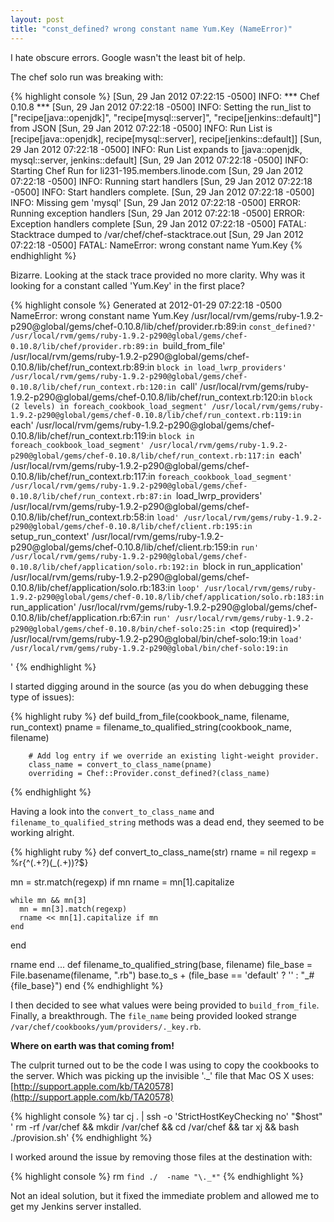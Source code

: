 ```yaml
---
layout: post
title: "const_defined? wrong constant name Yum.Key (NameError)"
---
```

I hate obscure errors. Google wasn't the least bit of help.
<!--more-->
The chef solo run was breaking with:

{% highlight console %}
[Sun, 29 Jan 2012 07:22:15 -0500] INFO: *** Chef 0.10.8 ***
[Sun, 29 Jan 2012 07:22:18 -0500] INFO: Setting the run_list to ["recipe[java::openjdk]", "recipe[mysql::server]", "recipe[jenkins::default]"] from JSON
[Sun, 29 Jan 2012 07:22:18 -0500] INFO: Run List is [recipe[java::openjdk], recipe[mysql::server], recipe[jenkins::default]]
[Sun, 29 Jan 2012 07:22:18 -0500] INFO: Run List expands to [java::openjdk, mysql::server, jenkins::default]
[Sun, 29 Jan 2012 07:22:18 -0500] INFO: Starting Chef Run for li231-195.members.linode.com
[Sun, 29 Jan 2012 07:22:18 -0500] INFO: Running start handlers
[Sun, 29 Jan 2012 07:22:18 -0500] INFO: Start handlers complete.
[Sun, 29 Jan 2012 07:22:18 -0500] INFO: Missing gem 'mysql'
[Sun, 29 Jan 2012 07:22:18 -0500] ERROR: Running exception handlers
[Sun, 29 Jan 2012 07:22:18 -0500] ERROR: Exception handlers complete
[Sun, 29 Jan 2012 07:22:18 -0500] FATAL: Stacktrace dumped to /var/chef/chef-stacktrace.out
[Sun, 29 Jan 2012 07:22:18 -0500] FATAL: NameError: wrong constant name Yum.Key
{% endhighlight %}

Bizarre. Looking at the stack trace provided no more clarity. Why was it looking for a constant called 'Yum.Key' in the first place?

{% highlight console %}
Generated at 2012-01-29 07:22:18 -0500
NameError: wrong constant name Yum.Key
/usr/local/rvm/gems/ruby-1.9.2-p290@global/gems/chef-0.10.8/lib/chef/provider.rb:89:in `const_defined?'
/usr/local/rvm/gems/ruby-1.9.2-p290@global/gems/chef-0.10.8/lib/chef/provider.rb:89:in `build_from_file'
/usr/local/rvm/gems/ruby-1.9.2-p290@global/gems/chef-0.10.8/lib/chef/run_context.rb:89:in `block in load_lwrp_providers'
/usr/local/rvm/gems/ruby-1.9.2-p290@global/gems/chef-0.10.8/lib/chef/run_context.rb:120:in `call'
/usr/local/rvm/gems/ruby-1.9.2-p290@global/gems/chef-0.10.8/lib/chef/run_context.rb:120:in `block (2 levels) in foreach_cookbook_load_segment'
/usr/local/rvm/gems/ruby-1.9.2-p290@global/gems/chef-0.10.8/lib/chef/run_context.rb:119:in `each'
/usr/local/rvm/gems/ruby-1.9.2-p290@global/gems/chef-0.10.8/lib/chef/run_context.rb:119:in `block in foreach_cookbook_load_segment'
/usr/local/rvm/gems/ruby-1.9.2-p290@global/gems/chef-0.10.8/lib/chef/run_context.rb:117:in `each'
/usr/local/rvm/gems/ruby-1.9.2-p290@global/gems/chef-0.10.8/lib/chef/run_context.rb:117:in `foreach_cookbook_load_segment'
/usr/local/rvm/gems/ruby-1.9.2-p290@global/gems/chef-0.10.8/lib/chef/run_context.rb:87:in `load_lwrp_providers'
/usr/local/rvm/gems/ruby-1.9.2-p290@global/gems/chef-0.10.8/lib/chef/run_context.rb:58:in `load'
/usr/local/rvm/gems/ruby-1.9.2-p290@global/gems/chef-0.10.8/lib/chef/client.rb:195:in `setup_run_context'
/usr/local/rvm/gems/ruby-1.9.2-p290@global/gems/chef-0.10.8/lib/chef/client.rb:159:in `run'
/usr/local/rvm/gems/ruby-1.9.2-p290@global/gems/chef-0.10.8/lib/chef/application/solo.rb:192:in `block in run_application'
/usr/local/rvm/gems/ruby-1.9.2-p290@global/gems/chef-0.10.8/lib/chef/application/solo.rb:183:in `loop'
/usr/local/rvm/gems/ruby-1.9.2-p290@global/gems/chef-0.10.8/lib/chef/application/solo.rb:183:in `run_application'
/usr/local/rvm/gems/ruby-1.9.2-p290@global/gems/chef-0.10.8/lib/chef/application.rb:67:in `run'
/usr/local/rvm/gems/ruby-1.9.2-p290@global/gems/chef-0.10.8/bin/chef-solo:25:in `<top (required)>'
/usr/local/rvm/gems/ruby-1.9.2-p290@global/bin/chef-solo:19:in `load'
/usr/local/rvm/gems/ruby-1.9.2-p290@global/bin/chef-solo:19:in `<main>'
{% endhighlight %}

I started digging around in the source (as you do when debugging these type of issues):

{% highlight ruby %}
def build_from_file(cookbook_name, filename, run_context)
        pname = filename_to_qualified_string(cookbook_name, filename)

        # Add log entry if we override an existing light-weight provider.
        class_name = convert_to_class_name(pname)
        overriding = Chef::Provider.const_defined?(class_name)
{% endhighlight %}

Having a look into the `convert_to_class_name` and `filename_to_qualified_string` methods was a dead end, they seemed to be working alright.

{% highlight ruby %}
def convert_to_class_name(str)
  rname = nil
  regexp = %r{^(.+?)(_(.+))?$}

  mn = str.match(regexp)
  if mn
    rname = mn[1].capitalize

    while mn && mn[3]
      mn = mn[3].match(regexp)          
      rname << mn[1].capitalize if mn
    end
  end

  rname
end
...
 def filename_to_qualified_string(base, filename)
  file_base = File.basename(filename, ".rb")
  base.to_s + (file_base == 'default' ? '' : "_#{file_base}")
end
{% endhighlight %}

I then decided to see what values were being provided to `build_from_file`. Finally, a breakthrough. The `file_name` being provided looked strange `/var/chef/cookbooks/yum/providers/._key.rb`.

**Where on earth was that coming from!**

The culprit turned out to be the code I was using to copy the cookbooks to the server. Which was picking up the invisible '._' file that Mac OS X uses: [http://support.apple.com/kb/TA20578](http://support.apple.com/kb/TA20578)

{% highlight console %}
tar cj . | ssh -o 'StrictHostKeyChecking no' "$host" '
rm -rf /var/chef &&
mkdir /var/chef &&
cd /var/chef &&
tar xj &&
bash ./provision.sh'
{% endhighlight %}

I worked around the issue by removing those files at the destination with:

{% highlight console %}
rm `find ./  -name "\._*"`
{% endhighlight %}

Not an ideal solution, but it fixed the immediate problem and allowed me to get my Jenkins server installed.

